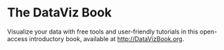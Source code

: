# The DataViz Book
Visualize your data with free tools and user-friendly tutorials in this open-access introductory book, available at http://DataVizBook.org.
